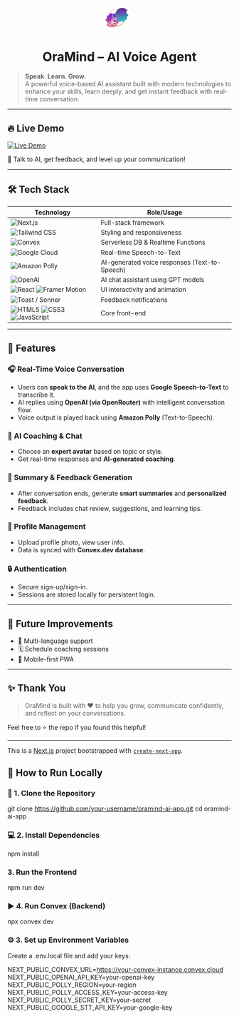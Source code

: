 <p align="center">
  <img src="public/icon.jpg" alt="OraMind Logo" width="60" style="border-radius: 12px; margin-right: 12px;" />
  <h1 align="center"><strong> OraMind – AI Voice Agent </strong></h1>
</p>

> **Speak. Learn. Grow.**  
> A powerful voice-based AI assistant built with modern technologies to enhance your skills, learn deeply, and get instant feedback with real-time conversation.

---

## 🔥 Live Demo

[![Live Demo](https://img.shields.io/badge/OraMind%20Live-Click%20Here-brightgreen?style=for-the-badge&logo=vercel&logoColor=white)](https://oramind-ai-voice-agent.onrender.com/)

🧠 Talk to AI, get feedback, and level up your communication!

---

## 🛠️ Tech Stack

| Technology                                  | Role/Usage                                      |
|--------------------------------------------|--------------------------------------------------|
| ![Next.js](https://img.shields.io/badge/Next.js-000000?style=flat&logo=next.js&logoColor=white) | Full-stack framework                         |
| ![Tailwind CSS](https://img.shields.io/badge/Tailwind_CSS-38B2AC?style=flat&logo=tailwind-css&logoColor=white) | Styling and responsiveness                   |
| ![Convex](https://img.shields.io/badge/Convex.dev-2E2B4F?style=flat&logo=data&logoColor=white) | Serverless DB & Realtime Functions           |
| ![Google Cloud](https://img.shields.io/badge/Google_Cloud_STT-4285F4?style=flat&logo=google-cloud&logoColor=white) | Real-time Speech-to-Text                     |
| ![Amazon Polly](https://img.shields.io/badge/Amazon_Polly-FF9900?style=flat&logo=amazon-aws&logoColor=white) | AI-generated voice responses (Text-to-Speech)|
| ![OpenAI](https://img.shields.io/badge/OpenAI-412991?style=flat&logo=openai&logoColor=white) | AI chat assistant using GPT models           |
| ![React](https://img.shields.io/badge/React-61DAFB?style=flat&logo=react&logoColor=black) ![Framer Motion](https://img.shields.io/badge/Framer_Motion-EF017C?style=flat&logo=framer&logoColor=white) | UI interactivity and animation              |
| ![Toast / Sonner](https://img.shields.io/badge/Toast_Notifications-000000?style=flat&logo=react&logoColor=white) | Feedback notifications                       |
| ![HTML5](https://img.shields.io/badge/HTML5-E34F26?style=flat&logo=html5&logoColor=white) ![CSS3](https://img.shields.io/badge/CSS3-1572B6?style=flat&logo=css3&logoColor=white) ![JavaScript](https://img.shields.io/badge/JavaScript-F7DF1E?style=flat&logo=javascript&logoColor=black) | Core front-end |


---

## 🚀 Features

### 🎧 Real-Time Voice Conversation
- Users can **speak to the AI**, and the app uses **Google Speech-to-Text** to transcribe it.
- AI replies using **OpenAI (via OpenRouter)** with intelligent conversation flow.
- Voice output is played back using **Amazon Polly** (Text-to-Speech).

### 🤖 AI Coaching & Chat
- Choose an **expert avatar** based on topic or style.
- Get real-time responses and **AI-generated coaching**.

### 📝 Summary & Feedback Generation
- After conversation ends, generate **smart summaries** and **personalized feedback**.
- Feedback includes chat review, suggestions, and learning tips.

### 👤 Profile Management
- Upload profile photo, view user info.
- Data is synced with **Convex.dev database**.

### 🔒 Authentication
- Secure sign-up/sign-in.
- Sessions are stored locally for persistent login.

---

## 🎯 Future Improvements

- 🎤 Multi-language support
- 🗓️ Schedule coaching sessions
- 📱 Mobile-first PWA

---

## ✨ Thank You

> OraMind is built with ❤️ to help you grow, communicate confidently, and reflect on your conversations.

Feel free to ⭐ the repo if you found this helpful!

---

This is a [Next.js](https://nextjs.org) project bootstrapped with [`create-next-app`](https://github.com/vercel/next.js/tree/canary/packages/create-next-app).

## 🚦 How to Run Locally

### 🔧 1. Clone the Repository

git clone https://github.com/your-username/oramind-ai-app.git
cd oramind-ai-app

### 💻 2. Install Dependencies
npm install

###  3. Run the Frontend
npm run dev

### ▶️ 4. Run Convex (Backend)
npx convex dev

### ⚙️ 3. Set up Environment Variables
Create a .env.local file and add your keys:

NEXT_PUBLIC_CONVEX_URL=https://your-convex-instance.convex.cloud
NEXT_PUBLIC_OPENAI_API_KEY=your-openai-key
NEXT_PUBLIC_POLLY_REGION=your-region
NEXT_PUBLIC_POLLY_ACCESS_KEY=your-access-key
NEXT_PUBLIC_POLLY_SECRET_KEY=your-secret
NEXT_PUBLIC_GOOGLE_STT_API_KEY=your-google-key
